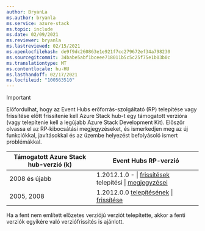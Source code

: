 ```yaml
---
author: BryanLa
ms.author: bryanla
ms.service: azure-stack
ms.topic: include
ms.date: 02/09/2021
ms.reviewer: bryanla
ms.lastreviewed: 02/15/2021
ms.openlocfilehash: de9f9dc260863e1e921f7cc279672ef34a798230
ms.sourcegitcommit: 34babe5abf1bceee718011b5c5c25f75e1b03b0c
ms.translationtype: MT
ms.contentlocale: hu-HU
ms.lasthandoff: 02/17/2021
ms.locfileid: "100563510"
---
```

<!-- TODO - For each release: add AzS Hub build number, Event Hubs RP version number, & corresponding Event Hubs release notes text/link -->
> [!IMPORTANT]
> Előfordulhat, hogy az Event Hubs erőforrás-szolgáltató (RP) telepítése vagy frissítése előtt frissítenie kell Azure Stack hub-t egy támogatott verzióra (vagy telepítenie kell a legújabb Azure Stack Development Kit). Először olvassa el az RP-kibocsátási megjegyzéseket, és ismerkedjen meg az új funkciókkal, javításokkal és az üzembe helyezést befolyásoló ismert problémákkal.
>
> | Támogatott Azure Stack hub-verzió (k) | Event Hubs RP-verzió |
> |-----|---|
> | 2008 és újabb | 1.2012.1.0 [](../operator/event-hubs-rp-install.md) - \| [frissítések](../operator/resource-provider-apply-updates.md) telepítési \| [megjegyzései](../operator/event-hubs-rp-release-1-2012-10.md) |
> | 2005, 2008 | 1.2012.0.0 [telepítésének](../operator/event-hubs-rp-install.md) \| [frissítése](../operator/resource-provider-apply-updates.md) |
> 
> Ha a fent nem említett előzetes verziójú verziót telepítette, akkor a fenti verziók egyikére való verziófrissítés is ajánlott.
